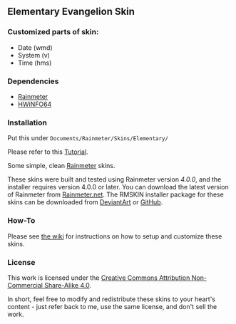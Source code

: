 ## Elementary Evangelion Skin


### Customized parts of skin:
- Date (wmd)
- System (v)
- Time (hms)

### Dependencies
- [Rainmeter][rainmeternet]
- [HWiNFO64][hwinfo]

[rainmeternet]: <http://www.rainmeter.net> "Rainmeter dot net"
[hwinfo]: <https://www.hwinfo.com/download/> "HWiNFO64 Download Page" 


### Installation

Put this under `Documents/Rainmeter/Skins/Elementary/`

Please refer to this [Tutorial][hwinfotutorial].


Some simple, clean [Rainmeter][rainmeternet] skins.

These skins were built and tested using Rainmeter version _4.0.0_, and the installer requires version 4.0.0 or later.
You can download the latest version of Rainmeter from [Rainmeter.net][rainmeternet].
The RMSKIN installer package for these skins can be downloaded from [DeviantArt][devart] or [GitHub][gh-releases].

[rainmeternet]: <http://www.rainmeter.net> "Rainmeter dot net"
[devart]: <http://flyinghyrax.deviantart.com/> "FlyingHyrax on DeviantArt"
[gh-releases]: <https://github.com/FlyingHyrax/Elementary/releases> "GitHub - Elementary releases"
[hwinfotutorial]: <https://docs.rainmeter.net/tips/hwinfo/> "HWiNFO64 Rainmeter Tutorial" 

### How-To

Please see [the wiki][start-here] for instructions on how to setup and customize these skins.

[start-here]: <https://github.com/flyinghyrax/Elementary/wiki/Start-Here>

### License

This work is licensed under the [Creative Commons Attribution Non-Commercial Share-Alike 4.0][cc-license].

In short, feel free to modify and redistribute these skins to your heart's content - just refer back to me, use the same license, and don't sell the work.

[cc-license]: <http://creativecommons.org/licenses/by-nc-sa/4.0/>
